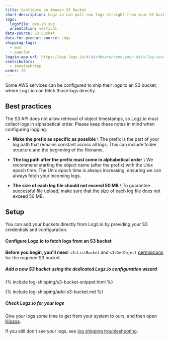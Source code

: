 ```yaml
---
title: Configure an Amazon S3 Bucket
short-description: Logz.io can pull new logs straight from your S3 bucket every few seconds.
logo:
  logofile: aws-s3.svg
  orientation: vertical
data-source: S3 Bucket
data-for-product-source: Logs
shipping-tags:
  - aws
  - popular
logzio-app-url: https://app.logz.io/#/dashboard/send-your-data/log-sources/s3-bucket
contributors:
  - imnotashrimp
order: 20
---
```


Some AWS services can be configured to ship their logs to an S3 bucket,
where Logz.io can fetch those logs directly.

## Best practices

The S3 API does not allow retrieval of object timestamps, so Logz.io must collect logs in alphabetical order.
Please keep these notes in mind when configuring logging.

* **Make the prefix as specific as possible** \\
  The prefix is the part of your log path that remains constant across all logs.
  This can include folder structure and the beginning of the filename.

* **The log path after the prefix must come in alphabetical order** \\
  We recommend starting the object name (after the prefix) with the Unix epoch time.
  The Unix epoch time is always increasing, ensuring we can always fetch your incoming logs.

* **The size of each log file should not exceed 50 MB** \\
  To guarantee successful file upload, make sure that the size of each log file does not exceed 50 MB.

## Setup

You can add your buckets directly from Logz.io by providing your S3 credentials and configuration.

#### Configure Logz.io to fetch logs from an S3 bucket

**Before you begin, you'll need**:
`s3:ListBucket` and `s3:GetObject` [permissions](https://docs.logz.io/user-guide/give-aws-access-with-iam-roles/) for the required S3 bucket

<div class="tasklist">
 


##### Add a new S3 bucket using the dedicated Logz.io configuration wizard

{% include log-shipping/s3-bucket-snippet.html %}


<!-- logzio-inject:aws:s3-buckets -->


{% include log-shipping/add-s3-bucket.md %}

##### Check Logz.io for your logs

Give your logs some time to get from your system to ours, and then open [Kibana](https://app.logz.io/#/dashboard/kibana).

If you still don't see your logs, see [log shipping troubleshooting]({{site.baseurl}}/user-guide/log-shipping/log-shipping-troubleshooting.html).

</div>